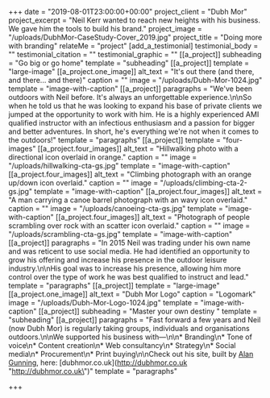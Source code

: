 +++
date = "2019-08-01T23:00:00+00:00"
project_client = "Dubh Mor"
project_excerpt = "Neil Kerr wanted to reach new heights with his business. We gave him the tools to build his brand."
project_image = "/uploads/DubhMor-CaseStudy-Cover_2019.jpg"
project_title = "Doing more with branding"
relateMe = "project"
[add_a_testimonial]
testimonial_body = ""
testimonial_citation = ""
testimonial_graphic = ""
[[a_project]]
subheading = "Go big or go home"
template = "subheading"
[[a_project]]
template = "large-image"
[[a_project.one_image]]
alt_text = "It's out there (and there, and there... and there)"
caption = ""
image = "/uploads/Dubh-Mor-1024.jpg"
template = "image-with-caption"
[[a_project]]
paragraphs = "We've been outdoors with Neil before. It's always an unforgettable experience.\n\nSo when he told us that he was looking to expand his base of private clients we jumped at the opportunity to work with him. He is a highly experienced AMI qualified instructor with an infectious enthusiasm and a passion for bigger and better adventures. In short, he's everything we're not when it comes to the outdoors!"
template = "paragraphs"
[[a_project]]
template = "four-images"
[[a_project.four_images]]
alt_text = "Hillwalking photo with a directional icon overlaid in orange."
caption = ""
image = "/uploads/hillwalking-cta-gs.jpg"
template = "image-with-caption"
[[a_project.four_images]]
alt_text = "Climbing photograph with an orange up/down icon overlaid."
caption = ""
image = "/uploads/climbing-cta-2-gs.jpg"
template = "image-with-caption"
[[a_project.four_images]]
alt_text = "A man carrying a canoe barrel photograph with an wavy icon overlaid."
caption = ""
image = "/uploads/canoeing-cta-gs.jpg"
template = "image-with-caption"
[[a_project.four_images]]
alt_text = "Photograph of people scrambling over rock with an scatter icon overlaid."
caption = ""
image = "/uploads/scrambling-cta-gs.jpg"
template = "image-with-caption"
[[a_project]]
paragraphs = "In 2015 Neil was trading under his own name and was reticent to use social media. He had identified an opportunity to grow his offering and increase his presence in the outdoor leisure industry.\n\nHis goal was to increase his presence, allowing him more control over the type of work he was best qualified to instruct and lead."
template = "paragraphs"
[[a_project]]
template = "large-image"
[[a_project.one_image]]
alt_text = "Dubh Mor Logo"
caption = "Logomark"
image = "/uploads/Dubh-Mor-Logo-1024.jpg"
template = "image-with-caption"
[[a_project]]
subheading = "Master your own destiny "
template = "subheading"
[[a_project]]
paragraphs = "Fast forward a few years and Neil (now Dubh Mor) is regularly taking groups, individuals and organisations outdoors.\n\nWe supported his business with—\n\n* Branding\n* Tone of voice\n* Content creation\n* Web consultancy\n* Strategy\n* Social media\n* Procurement\n* Print buying\n\nCheck out his site, built by [Alan Gunning](), here: [dubhmor.co.uk](http://dubhmor.co.uk \"http://dubhmor.co.uk\")"
template = "paragraphs"

+++
